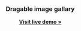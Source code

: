 
<div align="center">


  <h3 align="center">Dragable image gallary</h3>

 <p align="center">
    <a href="https://witty-plant-014b61f00.4.azurestaticapps.net/"><strong>Visit live demo »</strong></a>
  </p>


</div>
